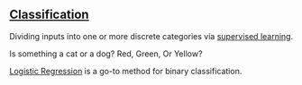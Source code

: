 ## [Classification](#classification)

Dividing inputs into one or more discrete categories via [supervised learning](#supervised_learning).

Is something a cat or a dog? Red, Green, Or Yellow?

[Logistic Regression](#logistic_regression) is a go-to method for binary classification.